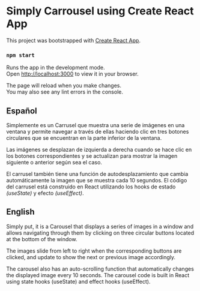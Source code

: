 # Simply Carrousel using Create React App

This project was bootstrapped with [Create React App](https://github.com/facebook/create-react-app).

### `npm start`

Runs the app in the development mode.\
Open [http://localhost:3000](http://localhost:3000) to view it in your browser.

The page will reload when you make changes.\
You may also see any lint errors in the console.

## Español

Simplemente es un Carrusel que muestra una serie de imágenes en una ventana y permite navegar a través de ellas haciendo clic en tres botones circulares que se encuentran en la parte inferior de la ventana.

Las imágenes se desplazan de izquierda a derecha cuando se hace clic en los botones correspondientes y se actualizan para mostrar la imagen siguiente o anterior según sea el caso.

El carrusel también tiene una función de autodesplazamiento que cambia automáticamente la imagen que se muestra cada 10 segundos. El código del carrusel está construido en React utilizando los hooks de estado *(useState)* y efecto *(useEffect)*.

## English

Simply put, it is a Carousel that displays a series of images in a window and allows navigating through them by clicking on three circular buttons located at the bottom of the window.

The images slide from left to right when the corresponding buttons are clicked, and update to show the next or previous image accordingly.

The carousel also has an auto-scrolling function that automatically changes the displayed image every 10 seconds. The carousel code is built in React using state hooks (useState) and effect hooks (useEffect).
